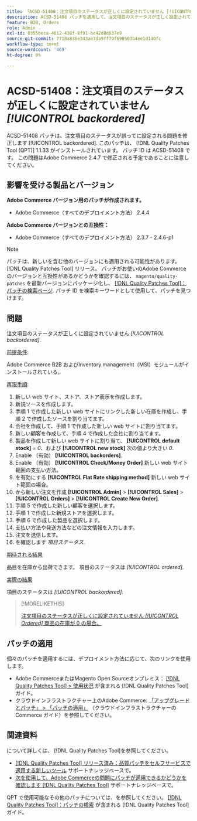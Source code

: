 ```yaml
---
title: 「ACSD-51408：注文項目のステータスが正しくに設定されていません [!UICONTROL backordered]'
description: ACSD-51408 パッチを適用して、注文項目のステータスが正しく設定されていないAdobe Commerceの問題を修正してください [!UICONTROL backordered].
feature: B2B, Orders
role: Admin
exl-id: 0355beca-4612-438f-8f91-be42d8d637e9
source-git-commit: 7718a835e343ae7da9ff79f690503b4ee1d140fc
workflow-type: tm+mt
source-wordcount: '469'
ht-degree: 0%

---
```


# ACSD-51408：注文項目のステータスが正しくに設定されていません *[!UICONTROL backordered]*

ACSD-51408 パッチは、注文項目のステータスが誤ってに設定される問題を修正します [!UICONTROL backordered]. このパッチは、 [!DNL Quality Patches Tool (QPT)] 1.1.33 がインストールされています。 パッチ ID は ACSD-51408 です。 この問題はAdobe Commerce 2.4.7 で修正される予定であることに注意してください。

## 影響を受ける製品とバージョン

**Adobe Commerce バージョン用のパッチが作成されます。**

* Adobe Commerce（すべてのデプロイメント方法） 2.4.4

**Adobe Commerce バージョンとの互換性：**

* Adobe Commerce（すべてのデプロイメント方法） 2.3.7 - 2.4.6-p1

>[!NOTE]
>
>パッチは、新しいを含む他のバージョンにも適用される可能性があります。 [!DNL Quality Patches Tool] リリース。 パッチがお使いのAdobe Commerceのバージョンと互換性があるかどうかを確認するには、 `magento/quality-patches` を最新バージョンにパッケージ化し、 [[!DNL Quality Patches Tool]：パッチの検索ページ](https://experienceleague.adobe.com/tools/commerce-quality-patches/index.html). パッチ ID を検索キーワードとして使用して、パッチを見つけます。

## 問題

注文項目のステータスが正しくに設定されていません *[!UICONTROL backordered]*.

<u>前提条件</u>:

Adobe Commerce B2B およびInventory management（MSI）モジュールがインストールされている。

<u>再現手順</u>:

1. 新しい web サイト、ストア、ストア表示を作成します。
1. 新規ソースを作成します。
1. 手順 1 で作成した新しい web サイトにリンクした新しい在庫を作成し、手順 2 で作成したソースを割り当てます。
1. 会社を作成して、手順 1 で作成した新しい web サイトに割り当てます。
1. 新しい顧客を作成して、手順 4 で作成した会社に割り当てます。
1. 製品を作成して新しい web サイトに割り当て、 **[!UICONTROL default stock]** = *0*、および **[!UICONTROL new stock]** 次の値より大きい *0*.
1. Enable （有効） **[!UICONTROL backorders]**.
1. Enable （有効） **[!UICONTROL Check/Money Order]** 新しい web サイト範囲の支払い方法。
1. を有効にする **[!UICONTROL Flat Rate shipping method]** 新しい web サイト範囲の場合。
1. から新しい注文を作成 **[!UICONTROL Admin]** > **[!UICONTROL Sales]** > **[!UICONTROL Orders]** > **[!UICONTROL Create New Order]**.
1. 手順 5 で作成した新しい顧客を選択します。
1. 手順 1 で作成した新規ストアを選択します。
1. 手順 6 で作成した製品を選択します。
1. 支払い方法や発送方法などの注文情報を入力します。
1. 注文を送信します。
1. を確認します *項目ステータス*.

<u>期待される結果</u>

品目を在庫から出荷できます。 項目のステータスは *[!UICONTROL ordered]*.

<u>実際の結果</u>

項目のステータスは *[!UICONTROL backordered]*.

>[!MORELIKETHIS]
>
>[注文項目のステータスが正しくに設定されていません *[!UICONTROL Ordered]* 商品の在庫が 0 の場合。](/help/support-tools/patches-available-in-qpt-tool/v1-1-33/acsd-51735-order-item-status-incorrectly-set.md)

## パッチの適用

個々のパッチを適用するには、デプロイメント方法に応じて、次のリンクを使用します。

* Adobe CommerceまたはMagento Open Sourceオンプレミス： [[!DNL Quality Patches Tool] > 使用状況](https://experienceleague.adobe.com/docs/commerce-operations/tools/quality-patches-tool/usage.html) が含まれる [!DNL Quality Patches Tool] ガイド。
* クラウドインフラストラクチャー上のAdobe Commerce: [「アップグレードとパッチ」 > 「パッチの適用」](https://experienceleague.adobe.com/docs/commerce-cloud-service/user-guide/develop/upgrade/apply-patches.html) （クラウドインフラストラクチャーのCommerce ガイド）を参照してください。

## 関連資料

について詳しくは、 [!DNL Quality Patches Tool]を参照してください。

* [[!DNL Quality Patches Tool] リリース済み：品質パッチをセルフサービスで適用する新しいツール](/help/announcements/adobe-commerce-announcements/magento-quality-patches-released-new-tool-to-self-serve-quality-patches.md) サポートナレッジベースで。
* [次を使用して、Adobe Commerceの問題にパッチが適用できるかどうかを確認します [!DNL Quality Patches Tool]](/help/support-tools/patches-available-in-qpt-tool/check-patch-for-magento-issue-with-magento-quality-patches.md) サポートナレッジベースで。

QPT で使用可能なその他のパッチについては、を参照してください。 [[!DNL Quality Patches Tool]：パッチの検索](https://experienceleague.adobe.com/tools/commerce-quality-patches/index.html) が含まれる [!DNL Quality Patches Tool] ガイド。
